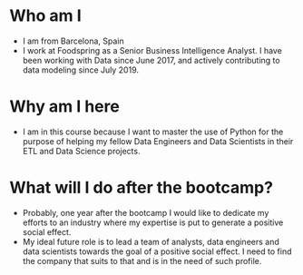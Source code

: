 # Who am I

* I am from Barcelona, Spain
* I work at Foodspring as a Senior Business Intelligence Analyst. I have been working with Data since June 2017, and actively contributing to data modeling since July 2019.

# Why am I here

* I am in this course because I want to master the use of Python for the purpose of helping my fellow Data Engineers and Data Scientists in their ETL and Data Science projects.

# What will I do after the bootcamp?

* Probably, one year after the bootcamp I would like to dedicate my efforts to an industry where my expertise is put to generate a positive social effect.
* My ideal future role is to lead a team of analysts, data engineers and data scientists towards the goal of a positive social effect. I need to find the company that suits to that and is in the need of such profile.